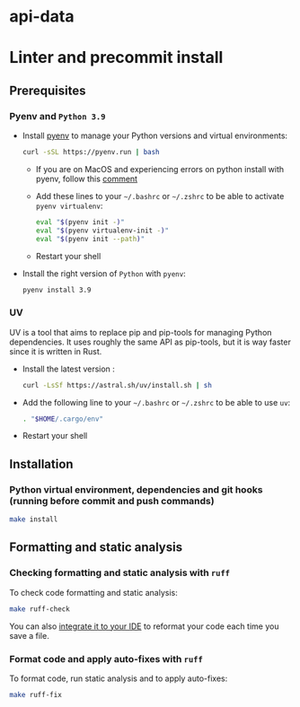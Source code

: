 # api-data

# Linter and precommit install

## Prerequisites

### Pyenv and `Python 3.9`

- Install [pyenv](https://github.com/pyenv/pyenv) to manage your Python versions and virtual environments:

  ```bash
  curl -sSL https://pyenv.run | bash
  ```

  - If you are on MacOS and experiencing errors on python install with pyenv, follow this [comment](https://github.com/pyenv/pyenv/issues/1740#issuecomment-738749988)
  - Add these lines to your `~/.bashrc` or `~/.zshrc` to be able to activate `pyenv virtualenv`:

      ```bash
      eval "$(pyenv init -)"
      eval "$(pyenv virtualenv-init -)"
      eval "$(pyenv init --path)"
      ```

  - Restart your shell

- Install the right version of `Python` with `pyenv`:

  ```bash
  pyenv install 3.9
  ```

### UV

UV is a tool that aims to replace pip and pip-tools for managing Python dependencies. It uses roughly the same API as pip-tools, but it is way faster since it is written in Rust.

- Install the latest version :

  ```bash
  curl -LsSf https://astral.sh/uv/install.sh | sh
  ```

- Add the following line to your `~/.bashrc` or `~/.zshrc` to be able to use `uv`:

  ```bash
  . "$HOME/.cargo/env"
  ```

- Restart your shell

## Installation

### Python virtual environment, dependencies and git hooks (running before commit and push commands)

```bash
make install
```

## Formatting and static analysis

### Checking formatting and static analysis with `ruff`

To check code formatting and static analysis:

```bash
make ruff-check
```

You can also [integrate it to your IDE](https://docs.astral.sh/ruff/integrations/) to reformat
your code each time you save a file.

### Format code and apply auto-fixes with `ruff`

To format code, run static analysis and to apply auto-fixes:

```bash
make ruff-fix
```
